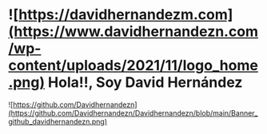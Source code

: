 # ![https://davidhernandezm.com](https://www.davidhernandezn.com/wp-content/uploads/2021/11/logo_home.png) Hola!!, Soy David Hernández
![https://github.com/Davidhernandezn](https://github.com/Davidhernandezn/Davidhernandezn/blob/main/Banner_github_davidhernandezn.png)



<!---
Davidhernandezn/Davidhernandezn is a ✨ special ✨ repository because its `README.md` (this file) appears on your GitHub profile.
You can click the Preview link to take a look at your changes.
--->
